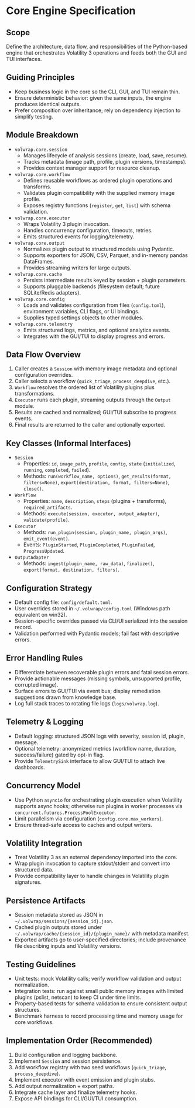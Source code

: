 # Core Engine Specification

## Scope

Define the architecture, data flow, and responsibilities of the Python-based engine that orchestrates Volatility 3 operations and feeds both the GUI and TUI interfaces.

## Guiding Principles

- Keep business logic in the core so the CLI, GUI, and TUI remain thin.
- Ensure deterministic behavior: given the same inputs, the engine produces identical outputs.
- Prefer composition over inheritance; rely on dependency injection to simplify testing.

## Module Breakdown

- `volwrap.core.session`
  - Manages lifecycle of analysis sessions (create, load, save, resume).
  - Tracks metadata (image path, profile, plugin versions, timestamps).
  - Provides context manager support for resource cleanup.
- `volwrap.core.workflow`
  - Defines reusable workflows as ordered plugin operations and transforms.
  - Validates plugin compatibility with the supplied memory image profile.
  - Exposes registry functions (`register`, `get`, `list`) with schema validation.
- `volwrap.core.executor`
  - Wraps Volatility 3 plugin invocation.
  - Handles concurrency configuration, timeouts, retries.
  - Emits structured events for logging/telemetry.
- `volwrap.core.output`
  - Normalizes plugin output to structured models using Pydantic.
  - Supports exporters for JSON, CSV, Parquet, and in-memory pandas DataFrames.
  - Provides streaming writers for large outputs.
- `volwrap.core.cache`
  - Persists intermediate results keyed by session + plugin parameters.
  - Supports pluggable backends (filesystem default; future SQLite/Redis adapters).
- `volwrap.core.config`
  - Loads and validates configuration from files (`config.toml`), environment variables, CLI flags, or UI bindings.
  - Supplies typed settings objects to other modules.
- `volwrap.core.telemetry`
  - Emits structured logs, metrics, and optional analytics events.
  - Integrates with the GUI/TUI to display progress and errors.

## Data Flow Overview

1. Caller creates a `Session` with memory image metadata and optional configuration overrides.
2. Caller selects a workflow (`quick_triage`, `process_deepdive`, etc.).
3. `Workflow` resolves the ordered list of Volatility plugins plus transformations.
4. `Executor` runs each plugin, streaming outputs through the `Output` module.
5. Results are cached and normalized; GUI/TUI subscribe to progress events.
6. Final results are returned to the caller and optionally exported.

## Key Classes (Informal Interfaces)

- `Session`
  - Properties: `id`, `image_path`, `profile`, `config`, `state` (`initialized`, `running`, `completed`, `failed`).
  - Methods: `run(workflow_name, options)`, `get_results(format, filters=None)`, `export(destination, format, filters=None)`, `close()`.
- `Workflow`
  - Properties: `name`, `description`, `steps` (plugins + transforms), `required_artifacts`.
  - Methods: `execute(session, executor, output_adapter)`, `validate(profile)`.
- `Executor`
  - Methods: `run_plugin(session, plugin_name, plugin_args)`, `emit_event(event)`.
  - Events: `PluginStarted`, `PluginCompleted`, `PluginFailed`, `ProgressUpdated`.
- `OutputAdapter`
  - Methods: `ingest(plugin_name, raw_data)`, `finalize()`, `export(format, destination, filters)`.

## Configuration Strategy

- Default config file: `config/default.toml`.
- User overrides stored in `~/.volwrap/config.toml` (Windows path equivalent on win32).
- Session-specific overrides passed via CLI/UI serialized into the session record.
- Validation performed with Pydantic models; fail fast with descriptive errors.

## Error Handling Rules

- Differentiate between recoverable plugin errors and fatal session errors.
- Provide actionable messages (missing symbols, unsupported profile, corrupted image).
- Surface errors to GUI/TUI via event bus; display remediation suggestions drawn from knowledge base.
- Log full stack traces to rotating file logs (`logs/volwrap.log`).

## Telemetry & Logging

- Default logging: structured JSON logs with severity, session id, plugin, message.
- Optional telemetry: anonymized metrics (workflow name, duration, success/failure) gated by opt-in flag.
- Provide `TelemetrySink` interface to allow GUI/TUI to attach live dashboards.

## Concurrency Model

- Use Python `asyncio` for orchestrating plugin execution when Volatility supports async hooks; otherwise run plugins in worker processes via `concurrent.futures.ProcessPoolExecutor`.
- Limit parallelism via configuration (`config.core.max_workers`).
- Ensure thread-safe access to caches and output writers.

## Volatility Integration

- Treat Volatility 3 as an external dependency imported into the core.
- Wrap plugin invocation to capture stdout/stderr and convert into structured data.
- Provide compatibility layer to handle changes in Volatility plugin signatures.

## Persistence Artifacts

- Session metadata stored as JSON in `~/.volwrap/sessions/{session_id}.json`.
- Cached plugin outputs stored under `~/.volwrap/cache/{session_id}/{plugin_name}/` with metadata manifest.
- Exported artifacts go to user-specified directories; include provenance file describing inputs and Volatility versions.

## Testing Guidelines

- Unit tests: mock Volatility calls; verify workflow validation and output normalization.
- Integration tests: run against small public memory images with limited plugins (pslist, netscan) to keep CI under time limits.
- Property-based tests for schema validation to ensure consistent output structures.
- Benchmark harness to record processing time and memory usage for core workflows.

## Implementation Order (Recommended)

1. Build configuration and logging backbone.
2. Implement `Session` and session persistence.
3. Add workflow registry with two seed workflows (`quick_triage`, `process_deepdive`).
4. Implement executor with event emission and plugin stubs.
5. Add output normalization + export paths.
6. Integrate cache layer and finalize telemetry hooks.
7. Expose API bindings for CLI/GUI/TUI consumption.
